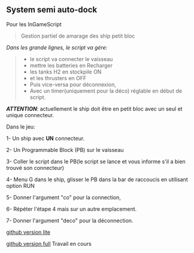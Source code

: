 System semi auto-dock
---
Pour les InGameScript
> Gestion partiel de amarage des ship petit bloc

*Dans les grande lignes, le script va gére:*
>- le script va connecter le vaisseau
>- mettre les batteries en Recharger
>- les tanks H2 en stockpile ON
>- et les thrusters en OFF
>- Puis vice-versa pour déconnexion,
>- Avec un timer(uniquement pour la déco) réglable en début de script.

***ATTENTION***: actuellement le ship doit être en petit bloc avec un seul et unique connecteur.

Dans le jeu:

1- Un ship avec **UN** connecteur.

2- Un Programmable Block (PB) sur le vaisseau

3- Coller le script dans le PB(le script se lance et vous informe s'il a bien trouvé son connecteur)

4- Menu G dans le ship, glisser le PB dans la bar de raccoucis en utilisant option RUN

5- Donner l'argument "co" pour la connection,

6- Répéter l'étape 4 mais sur un autre emplacement.

7- Donner l'argument "deco" pour la déconnection.

[github version lite](https://github.com/aangee/AutoDocV1Light)

[github version full](https://github.com/aangee/SE-Dock_n_Forget) Travail en cours
